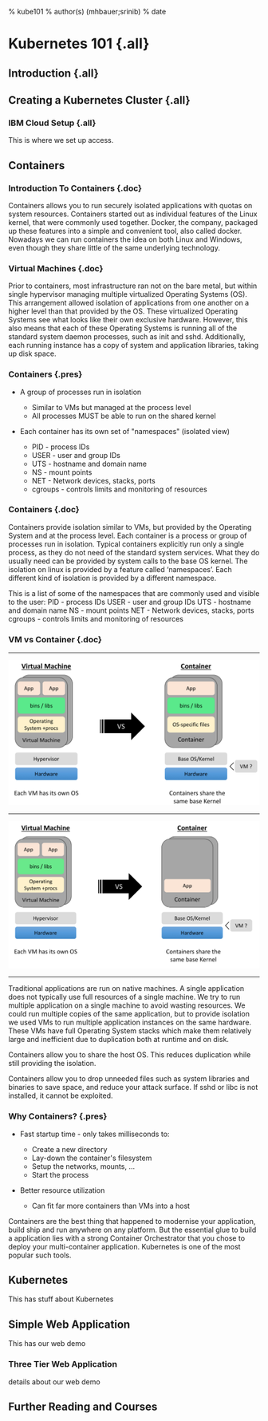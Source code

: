 % kube101
% author(s) (mhbauer;srinib)
% date

# Kubernetes 101 {.all}

## Introduction {.all}

## Creating a Kubernetes Cluster {.all}

### IBM Cloud Setup {.all}

This is where we set up access.

## Containers

### Introduction To Containers {.doc}

Containers allows you to run securely isolated applications with quotas on system resources. Containers started out as individual features of the Linux kernel, that were commonly used together. Docker, the company, packaged up these features into a simple and convenient tool, also called docker. Nowadays we can run containers the idea on both Linux and Windows, even though they share little of the same underlying technology.

### Virtual Machines {.doc}

Prior to containers, most infrastructure ran not on the bare metal, but within single hypervisor managing multiple virtualized Operating Systems (OS). This arrangement allowed isolation of applications from one another on a higher level than that provided by the OS. These virtualized Operating Systems see what looks like their own exclusive hardware. However, this also means that each of these Operating Systems is running all of the standard system daemon processes, such as init and sshd. Additionally, each running instance has a copy of system and application libraries, taking up disk space.

### Containers {.pres}

<!-- The presentation version -->

* A group of processes run in isolation
  * Similar to VMs but managed at the process level
  * All processes MUST be able to run on the shared kernel

* Each container has its own set of "namespaces" (isolated view)
  * PID - process IDs
  * USER - user and group IDs
  * UTS - hostname and domain name
  * NS - mount points
  * NET - Network devices, stacks, ports
  * cgroups - controls limits and monitoring of resources

### Containers {.doc}

<!-- The prose version -->

Containers provide isolation similar to VMs, but provided by the Operating System and at the process level. Each container is a process or group of processes run in isolation. Typical containers explicitly run only a single process, as they do not need of the standard system services. What they do usually need can be provided by system calls to the base OS kernel. 
The isolation on linux is provided by a feature called ‘namespaces’. Each different kind of isolation is provided by a different namespace.

This is a list of some of the namespaces that are commonly used and visible to the user:
PID - process IDs
USER - user and group IDs
UTS - hostname and domain name
NS - mount points
NET - Network devices, stacks, ports
cgroups - controls limits and monitoring of resources


### VM vs Container {.doc}

---

![vm and container](start.png)

---

![vm and bare container](nofiles.png)

---

Traditional applications are run on native machines. A single application does not typically use full resources of a single machine. We try to run multiple application on a single machine to avoid wasting resources. We could run multiple copies of the same application, but to provide isolation we used VMs to run multiple application instances on the same hardware. These VMs have full Operating System stacks which make them relatively large and inefficient due to duplication both at runtime and on disk.
	
Containers allow you to share the host OS. This reduces duplication while still providing the isolation. 



Containers allow you to drop unneeded files such as system libraries and binaries to save space, and reduce your attack surface. If sshd or libc is not installed, it cannot be exploited.


### Why Containers? {.pres}

* Fast startup time - only takes milliseconds to:
  * Create a new directory
  * Lay-down the container's filesystem
  * Setup the networks, mounts, …
  * Start the process

* Better resource utilization
  * Can fit far more containers than VMs into a host



Containers are the best thing that happened to modernise your application, build ship and run anywhere on any platform. But the essential glue to build a application lies with a strong Container Orchestrator that you chose to deploy your multi-container application. Kubernetes is one of the most popular such tools.

## Kubernetes

This has stuff about Kubernetes

## Simple Web Application

This has our web demo

### Three Tier Web Application

details about our web demo

## Further Reading and Courses

